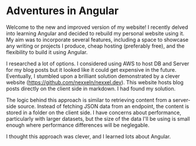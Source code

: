 # Adventures in Angular
Welcome to the new and improved version of my website! I recently delved into learning Angular and decided to rebuild my personal website using it. My aim was to incorporate several features, including a space to showcase any writing or projects I produce, cheap hosting (preferably free), and the flexibility to build it using Angular.

I researched a lot of options. I considered using AWS to host DB and Server for my blog posts but it looked like it could get expensive in the future. Eventually, I stumbled upon a brilliant solution demonstrated by a clever website (https://github.com/nexxeln/nexxel.dev). This website hosts blog posts directly on the client side in markdown. I had found my solution.

The logic behind this approach is similar to retrieving content from a server-side source. Instead of fetching JSON data from an endpoint, the content is stored in a folder on the client side. I have concerns about performance, particularly with larger datasets, but the size of the data I'll be using is small enough where performance differences will be neglegable.

I thought this approach was clever, and I learned lots about Angular. 
